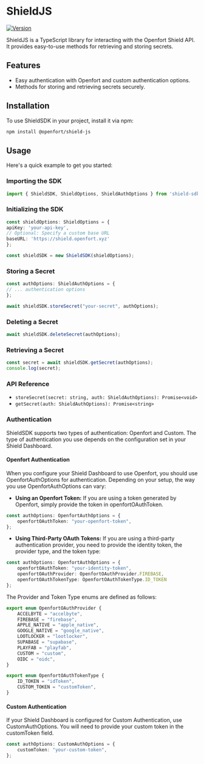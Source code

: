 # ShieldJS
[![Version](https://img.shields.io/npm/v/@openfort/shield-js.svg)](https://www.npmjs.org/package/@openfort/shield-js)

ShieldJS is a TypeScript library for interacting with the Openfort Shield API. It provides easy-to-use methods for retrieving and storing secrets.

## Features
- Easy authentication with Openfort and custom authentication options.
- Methods for storing and retrieving secrets securely.

## Installation

To use ShieldSDK in your project, install it via npm:
```bash
npm install @openfort/shield-js
```

## Usage
Here's a quick example to get you started:
### Importing the SDK

```typescript
import { ShieldSDK, ShieldOptions, ShieldAuthOptions } from 'shield-sdk';
```

### Initializing the SDK
```typescript
const shieldOptions: ShieldOptions = {
apiKey: 'your-api-key',
// Optional: Specify a custom base URL
baseURL: 'https://shield.openfort.xyz'
};

const shieldSDK = new ShieldSDK(shieldOptions);
```

### Storing a Secret
```typescript
const authOptions: ShieldAuthOptions = {
// ... authentication options
};

await shieldSDK.storeSecret("your-secret", authOptions);
```

### Deleting a Secret
```typescript
await shieldSDK.deleteSecret(authOptions);
```

### Retrieving a Secret
```typescript
const secret = await shieldSDK.getSecret(authOptions);
console.log(secret);
```

### API Reference
- `storeSecret(secret: string, auth: ShieldAuthOptions): Promise<void>`
- `getSecret(auth: ShieldAuthOptions): Promise<string>`

### Authentication
ShieldSDK supports two types of authentication: Openfort and Custom. The type of authentication you use depends on the configuration set in your Shield Dashboard.

#### Openfort Authentication
When you configure your Shield Dashboard to use Openfort, you should use OpenfortAuthOptions for authentication. Depending on your setup, the way you use OpenfortAuthOptions can vary:

- **Using an Openfort Token:** If you are using a token generated by Openfort, simply provide the token in openfortOAuthToken.
```typescript
const authOptions: OpenfortAuthOptions = {
    openfortOAuthToken: "your-openfort-token",
};
```

- **Using Third-Party OAuth Tokens:** If you are using a third-party authentication provider, you need to provide the identity token, the provider type, and the token type:
```typescript
const authOptions: OpenfortAuthOptions = {
    openfortOAuthToken: "your-identity-token",
    openfortOAuthProvider: OpenfortOAuthProvider.FIREBASE,
    openfortOAuthTokenType: OpenfortOAuthTokenType.ID_TOKEN
};
```

The Provider and Token Type enums are defined as follows:
```typescript
export enum OpenfortOAuthProvider {
    ACCELBYTE = "accelbyte",
    FIREBASE = "firebase",
    APPLE_NATIVE = "apple_native",
    GOOGLE_NATIVE = "google_native",
    LOOTLOCKER = "lootlocker",
    SUPABASE = "supabase",
    PLAYFAB = "playfab",
    CUSTOM = "custom",
    OIDC = "oidc",
}

export enum OpenfortOAuthTokenType {
    ID_TOKEN = "idToken",
    CUSTOM_TOKEN = "customToken",
}
```

#### Custom Authentication
If your Shield Dashboard is configured for Custom Authentication, use CustomAuthOptions. You will need to provide your custom token in the customToken field.
```typescript
const authOptions: CustomAuthOptions = {
    customToken: "your-custom-token",
};
```
